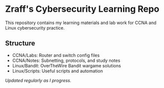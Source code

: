 # Zraff's Cybersecurity Learning Repo  

This repository contains my learning materials and lab work for CCNA and Linux cybersecurity practice.  

## Structure  
- CCNA/Labs: Router and switch config files  
- CCNA/Notes: Subnetting, protocols, and study notes  
- Linux/Bandit: OverTheWire Bandit wargame solutions  
- Linux/Scripts: Useful scripts and automation  

*Updated regularly as I progress.*  
